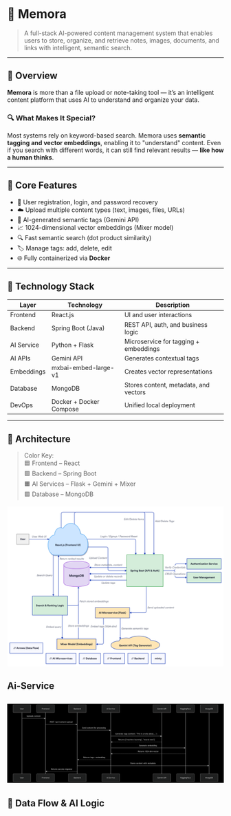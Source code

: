 # 📘 Memora

> A full-stack AI-powered content management system that enables users to store, organize, and retrieve notes, images, documents, and links with intelligent, semantic search.

---

## 📌 Overview

**Memora** is more than a file upload or note-taking tool — it’s an intelligent content platform that uses AI to understand and organize your data.

### 🔍 What Makes It Special?

Most systems rely on keyword-based search. Memora uses **semantic tagging and vector embeddings**, enabling it to "understand" content. Even if you search with different words, it can still find relevant results — **like how a human thinks**.

---

## 🧠 Core Features

- 🔐 User registration, login, and password recovery
- ☁️ Upload multiple content types (text, images, files, URLs)
- 🧠 AI-generated semantic tags (Gemini API)
- 📈 1024-dimensional vector embeddings (Mixer model)
- 🔍 Fast semantic search (dot product similarity)
- 🏷️ Manage tags: add, delete, edit
- 🌐 Fully containerized via **Docker**

---

## 🧩 Technology Stack

| Layer       | Technology              | Description                           |
|-------------|--------------------------|---------------------------------------|
| Frontend    | React.js                | UI and user interactions              |
| Backend     | Spring Boot (Java)      | REST API, auth, and business logic    |
| AI Service  | Python + Flask          | Microservice for tagging + embeddings |
| AI APIs     | Gemini API              | Generates contextual tags             |
| Embeddings  | mxbai-embed-large-v1    | Creates vector representations        |
| Database    | MongoDB                 | Stores content, metadata, and vectors |
| DevOps      | Docker + Docker Compose | Unified local deployment              |

---

## 🧠 Architecture

> Color Key:  
> 🟦 Frontend – React  
> 🟩 Backend – Spring Boot  
> 🟧 AI Services – Flask + Gemini + Mixer  
> 🟪 Database – MongoDB  

![Memora Architecture](index.png)

## Ai-Service
![ai-service](AI-Service.png)
---

## 🔁 Data Flow & AI Logic

